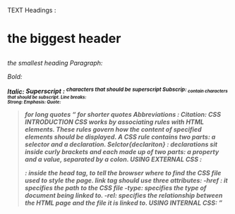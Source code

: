 TEXT
Headings : <h1> the biggest header <h2> <h3> <h4> <h5> <h6> the smallest heading
Paragraph: <p>
Bold: <b> 

Italic: <i>
Superscript  : <sup>  characters that should be superscript 
Subscrip: <sub> contain characters that should be subscript. 
Line breaks: <br> 
Strong: <strong>
Emphasis: <em>
Quote: <blockquote> for long quotes <q> for shorter quotes
Abbreviations : <abbr>
Citation: <cite>
CSS INTRODUCTION
CSS works by associating rules with HTML elements. These rules govern how the content of specified elements should be displayed. A CSS rule contains two parts: a selector and a declaration.
Selctor{declariton} : declarations sit inside curly brackets and each made up of two parts: a property and a value, separated by a colon.
USING EXTERNAL CSS :
<link> : inside the head tag, to tell the browser where to find the CSS file used to style the page.
link tag should use three attributes:
-href : it specifies the path to the CSS file
-type: specifies the type of document being linked to.
-rel:  specifies the relationship between the HTML page and the file it is linked to. 
USING INTERNAL CSS: <style> tag inside the head
BASIC JAVASCRIPT INSTRUCTIONS 
script: 
it is series of instructions that a computer can follow to achieve a goal. and to write a script you need to set your goals and a list of tasks you need to accomplish, define the goal, design the script (flow chart), code each step. each task may be broken into many steps, and everything you wrote or design in you in your flow chart needs to be written in a language that the computer can understand.
VARIABLES: 
Declaring: creating a variable and giving it a name
var quantity;
ASSING VARIBLE TO A VALUE: to tell what information you like to store in it.
var quantity = 6;
OPPERATORS: they allow programmers to create a single value from one or more values. 
arithmetic operators:
addition + , subtraction - , division / , multiplication * , modules %. 
 (Links to an external site.)string operator :
( +) is the only string operator, and it is used to join two or more strings to create a single value.
DECISIONS AND LOOPS
comparison operators usually return values of true or false.
1- == equal to: compares two values to see if they are the same 
2- != not equal to: compare two values to see if they are not the sams.
3- === strict equal to: checks both value and data type is the same
4- !== strict not equal to: checks both the value and the data type is not the same
5- > greater than 
6- < less than 
7- >= greater than or equal to
8- <= less than or equal to 
logical operators allow you to compare the results more than one.
1- && logical and: test more than one condition 
2-|| logical or: test at least one condition 
3-! logical not: takes a single boolean value and inverts it 
loops check a condition and there is three types:
1- for: if you need to run a code specific number of time 
2- while: if you don't know how many times you want to run the code
3- do while: it will always run the condition inside the curly brackets 
loop counters: its made of three statements initialization, condition, and update.